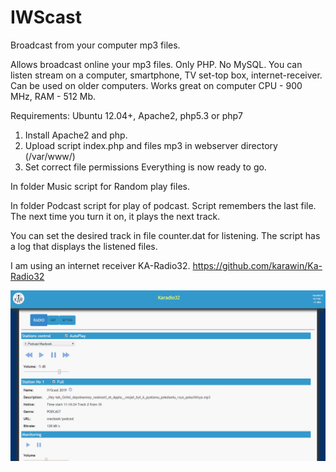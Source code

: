 # IWScast
Broadcast from your computer mp3 files. 

Allows broadcast online your mp3 files. Only PHP. No MySQL.
You can listen stream on a computer, smartphone, TV set-top box, internet-receiver.
Can be used on older computers. Works great on computer CPU - 900 MHz, RAM - 512 Mb. 

Requirements: 
Ubuntu 12.04+, Apache2, php5.3 or php7

1. Install Apache2 and php.
2. Upload script index.php and files mp3 in webserver directory (/var/www/)
3. Set correct file permissions 
Everything is now ready to go.

In folder Music script for Random play files.

In folder Podcast script for play of podcast. Script remembers the last file. The next time you turn it on, it plays the next track. 

You can set the desired track in file counter.dat for listening. The script has a log that displays the listened files.

I am using an internet receiver KA-Radio32.
https://github.com/karawin/Ka-Radio32

![Screenshot](karadio.png)

